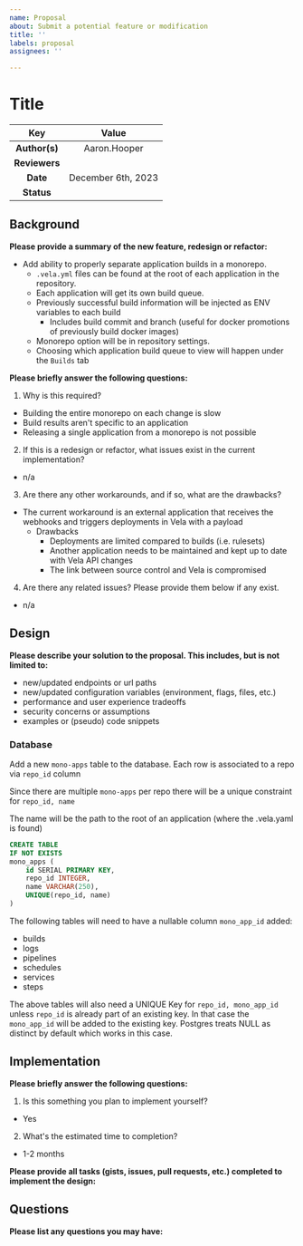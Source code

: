 ```yaml
---
name: Proposal
about: Submit a potential feature or modification
title: ''
labels: proposal
assignees: ''

---
```


# Title

<!--
The name of this markdown file should:

1. Short and contain no more then 30 characters

2. Contain the date of submission in MM-DD format

3. Clearly state what the proposal is being submitted for
-->

| Key           |       Value        |
| :-----------: |:------------------:|
| **Author(s)** |    Aaron.Hooper    |
| **Reviewers** |                    |
| **Date**      | December 6th, 2023 |
| **Status**    |                    |

<!--
If you're already working with someone, please add them to the proper author/reviewer category.

If not, please leave the reviewer category empty and someone from the Vela team will assign it to themself.

Here is a brief explanation of the different proposal statuses:

1. Reviewed: The proposal is currently under review or has been reviewed.

2. Accepted: The proposal has been accepted and is ready for implementation.

3. In Progress: An accepted proposal is being implemented by actual work.

NOTE: The design is subject to change during this phase.

4. Cancelled: While or before implementation the proposal was cancelled.

NOTE: This can happen for a multitude of reasons.

5. Complete: This feature/change is implemented.
-->

## Background

<!--
This section is intended to describe the new feature, redesign or refactor.
-->

**Please provide a summary of the new feature, redesign or refactor:**

<!--
Provide your description here.
-->

- Add ability to properly separate application builds in a monorepo.
    - `.vela.yml` files can be found at the root of each application in the repository.
    - Each application will get its own build queue.
    - Previously successful build information will be injected as ENV variables to each build
      - Includes build commit and branch (useful for docker promotions of previously build docker images)
    - Monorepo option will be in repository settings.
    - Choosing which application build queue to view will happen under the `Builds` tab

**Please briefly answer the following questions:**

1. Why is this required?

<!-- Answer here -->
- Building the entire monorepo on each change is slow
- Build results aren't specific to an application
- Releasing a single application from a monorepo is not possible

2. If this is a redesign or refactor, what issues exist in the current implementation?

<!-- Answer here -->
- n/a

3. Are there any other workarounds, and if so, what are the drawbacks?

<!-- Answer here -->
- The current workaround is an external application that receives the webhooks and triggers deployments in Vela with a payload
  - Drawbacks
    - Deployments are limited compared to builds (i.e. rulesets)
    - Another application needs to be maintained and kept up to date with Vela API changes
    - The link between source control and Vela is compromised

4. Are there any related issues? Please provide them below if any exist.

<!-- Answer here -->
- n/a

## Design

<!--
This section is intended to explain the solution design for the proposal.

NOTE: If there are no current plans for a solution, please leave this section blank.
-->

**Please describe your solution to the proposal. This includes, but is not limited to:**

* new/updated endpoints or url paths
* new/updated configuration variables (environment, flags, files, etc.)
* performance and user experience tradeoffs
* security concerns or assumptions
* examples or (pseudo) code snippets

<!-- Answer here -->

### Database
Add a new `mono-apps` table to the database. Each row is associated to a repo via `repo_id` column

Since there are multiple `mono-apps` per repo there will be a unique constraint for `repo_id, name`

The name will be the path to the root of an application (where the .vela.yaml is found)

```sql
CREATE TABLE
IF NOT EXISTS
mono_apps (
    id SERIAL PRIMARY KEY,
    repo_id INTEGER,
    name VARCHAR(250),
    UNIQUE(repo_id, name)
)
```

The following tables will need to have a nullable column `mono_app_id` added:
* builds
* logs
* pipelines
* schedules
* services
* steps

The above tables will also need a UNIQUE Key for `repo_id, mono_app_id` unless `repo_id` is already part of an existing key.
In that case the `mono_app_id` will be added to the existing key.
Postgres treats NULL as distinct by default which works in this case.

## Implementation

<!--
This section is intended to explain how the solution will be implemented for the proposal.

NOTE: If there are no current plans for implementation, please leave this section blank.
-->

**Please briefly answer the following questions:**

1. Is this something you plan to implement yourself?

<!-- Answer here -->
- Yes

2. What's the estimated time to completion?

<!-- Answer here -->
- 1-2 months

**Please provide all tasks (gists, issues, pull requests, etc.) completed to implement the design:**

<!-- Answer here -->

## Questions

**Please list any questions you may have:**

<!-- Answer here -->
